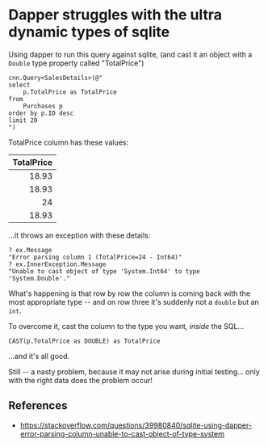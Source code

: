 ﻿# Dapper struggles with the ultra dynamic types of sqlite

Using dapper to run this query against sqlite, (and cast it an object with a `Double` type property called "TotalPrice")

	cnn.Query<SalesDetails>(@"
	select
		p.TotalPrice as TotalPrice
	from
		Purchases p
	order by p.ID desc
	limit 20
	")

TotalPrice column has these values:

|TotalPrice|
|----:|
|18.93|
|18.93|
|24|
|18.93|

...it throws an exception with these details:

	? ex.Message
	"Error parsing column 1 (TotalPrice=24 - Int64)"
	? ex.InnerException.Message
	"Unable to cast object of type 'System.Int64' to type 'System.Double'."

What's happening is that row by row the column is coming back with the most appropriate type -- and on row three it's suddenly not a `double` but an `int`.

To overcome it, cast the column to the type you want, *inside* the SQL...

	CAST(p.TotalPrice as DOUBLE) as TotalPrice

...and it's all good.

Still -- a nasty problem, because it may not arise during initial testing... only with the right data does the problem occur!


## References

 * <https://stackoverflow.com/questions/39980840/sqlite-using-dapper-error-parsing-column-unable-to-cast-object-of-type-system>